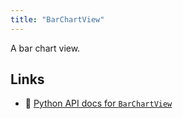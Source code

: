 ```yaml
---
title: "BarChartView"
---
```


A bar chart view.


## Links
 * 🐍 [Python API docs for `BarChartView`](https://ref.rerun.io/docs/python/stable/common/blueprint_views#rerun.blueprint.views.BarChartView)

